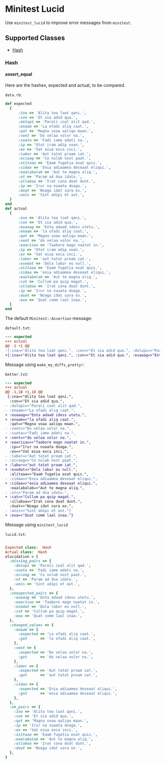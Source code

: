 # Minitest Lucid

Use ```minitest_lucid``` to improve error messages from ```minitest```.


## Supported Classes

- [Hash](#hash)

### Hash

#### assert_equal

Here are the hashes, expected and actual, to be compared.

```data.rb```:
```ruby
def expected
  {
      :ina => 'Alita tea loat qani.',
      :con => 'Et sia adid qua.',
      :dolupi => 'Parali coal alit qad.',
      :enaam => 'La ofadi aliq caat.',
      :qat => 'Magna voaa aaliqu maan.',
      :vent => 'Do velaa volor na.',
      :suata => 'Fadi iame adati na.',
      :ip => 'Utat iram adip voan.',
      :ex => 'Vat eiua exca inci.',
      :labor => 'Aut tatat proam iat.',
      :occaag => 'Co nulab nost paat.',
      :alitaaa => 'Eaam fugatia exat quis.',
      :cidaa => 'Enia adiaamea deseaat eliqui.',
      :eaalabalab => 'Aut te magna aliq.',
      :ut => 'Param ad dua idatu.',
      :ullaboa => 'Irat cona doat dunt.',
      :ip => 'Irur na nuaata doaga.',
      :duat => 'Noaga idat sara ex.',
      :anis => 'Sint adipi et aut.',
  }
end
def actual
  {
      :ina => 'Alita tea loat qani.',
      :con => 'Et sia adid qua.',
      :euaaag => 'Enta adaad idess utetu.',
      :enaam => 'la ofadi aliq caat.',
      :qat => 'Magna voaa aaliqu maan.',
      :vent => 'do velaa volor na.',
      :eaarisau => 'Taabore magn naatat in.',
      :ip => 'Utat iram adip voan.',
      :ex => 'Vat eiua exca inci.',
      :labor => 'aut tatat proam iat.',
      :esedat => 'Dola labor eu null.',
      :alitaaa => 'Eaam fugatia exat quis.',
      :cidaa => 'enia adiaamea deseaat eliqui.',
      :eaalabalab => 'Aut te magna aliq.',
      :cat => 'Cullum pa quip magat.',
      :ullaboa => 'Irat cona doat dunt.',
      :ip => 'Irur na nuaata doaga.',
      :duat => 'Noaga idat sara ex.',
      :eua => 'Quat comm laal inaa.',
  }
end
```

The default ```Minitest::Assertion``` message:

```default.txt```:
```diff
--- expected
+++ actual
@@ -1 +1 @@
-{:ina=>"Alita tea loat qani.", :con=>"Et sia adid qua.", :dolupi=>"Parali coal alit qad.", :enaam=>"La ofadi aliq caat.", :qat=>"Magna voaa aaliqu maan.", :vent=>"Do velaa volor na.", :suata=>"Fadi iame adati na.", :ip=>"Irur na nuaata doaga.", :ex=>"Vat eiua exca inci.", :labor=>"Aut tatat proam iat.", :occaag=>"Co nulab nost paat.", :alitaaa=>"Eaam fugatia exat quis.", :cidaa=>"Enia adiaamea deseaat eliqui.", :eaalabalab=>"Aut te magna aliq.", :ut=>"Param ad dua idatu.", :ullaboa=>"Irat cona doat dunt.", :duat=>"Noaga idat sara ex.", :anis=>"Sint adipi et aut."}
+{:ina=>"Alita tea loat qani.", :con=>"Et sia adid qua.", :euaaag=>"Enta adaad idess utetu.", :enaam=>"la ofadi aliq caat.", :qat=>"Magna voaa aaliqu maan.", :vent=>"do velaa volor na.", :eaarisau=>"Taabore magn naatat in.", :ip=>"Irur na nuaata doaga.", :ex=>"Vat eiua exca inci.", :labor=>"aut tatat proam iat.", :esedat=>"Dola labor eu null.", :alitaaa=>"Eaam fugatia exat quis.", :cidaa=>"enia adiaamea deseaat eliqui.", :eaalabalab=>"Aut te magna aliq.", :cat=>"Cullum pa quip magat.", :ullaboa=>"Irat cona doat dunt.", :duat=>"Noaga idat sara ex.", :eua=>"Quat comm laal inaa."}
```

Message using ```make_my_diffs_pretty!```:

```better.txt```:
```diff
--- expected
+++ actual
@@ -1,18 +1,18 @@
 {:ina=>"Alita tea loat qani.",
  :con=>"Et sia adid qua.",
- :dolupi=>"Parali coal alit qad.",
- :enaam=>"La ofadi aliq caat.",
+ :euaaag=>"Enta adaad idess utetu.",
+ :enaam=>"la ofadi aliq caat.",
  :qat=>"Magna voaa aaliqu maan.",
- :vent=>"Do velaa volor na.",
- :suata=>"Fadi iame adati na.",
+ :vent=>"do velaa volor na.",
+ :eaarisau=>"Taabore magn naatat in.",
  :ip=>"Irur na nuaata doaga.",
  :ex=>"Vat eiua exca inci.",
- :labor=>"Aut tatat proam iat.",
- :occaag=>"Co nulab nost paat.",
+ :labor=>"aut tatat proam iat.",
+ :esedat=>"Dola labor eu null.",
  :alitaaa=>"Eaam fugatia exat quis.",
- :cidaa=>"Enia adiaamea deseaat eliqui.",
+ :cidaa=>"enia adiaamea deseaat eliqui.",
  :eaalabalab=>"Aut te magna aliq.",
- :ut=>"Param ad dua idatu.",
+ :cat=>"Cullum pa quip magat.",
  :ullaboa=>"Irat cona doat dunt.",
  :duat=>"Noaga idat sara ex.",
- :anis=>"Sint adipi et aut."}
+ :eua=>"Quat comm laal inaa."}
```

Message using ```minitest_lucid```

```lucid.txt```:
```ruby

Expected class:  Hash
Actual class:  Hash
elucidation = {
  :missing_pairs => {
    :dolupi => 'Parali coal alit qad.',
    :suata => 'Fadi iame adati na.',
    :occaag => 'Co nulab nost paat.',
    :ut => 'Param ad dua idatu.',
    :anis => 'Sint adipi et aut.',
  },
  :unexpected_pairs => {
    :euaaag => 'Enta adaad idess utetu.',
    :eaarisau => 'Taabore magn naatat in.',
    :esedat => 'Dola labor eu null.',
    :cat => 'Cullum pa quip magat.',
    :eua => 'Quat comm laal inaa.',
  },
  :changed_values => {
    :enaam => {
      :expected => 'La ofadi aliq caat.',
      :got      => 'la ofadi aliq caat.',
    },
    :vent => {
      :expected => 'Do velaa volor na.',
      :got      => 'do velaa volor na.',
    },
    :labor => {
      :expected => 'Aut tatat proam iat.',
      :got      => 'aut tatat proam iat.',
    },
    :cidaa => {
      :expected => 'Enia adiaamea deseaat eliqui.',
      :got      => 'enia adiaamea deseaat eliqui.',
    },
  },
  :ok_pairs => {
    :ina => 'Alita tea loat qani.',
    :con => 'Et sia adid qua.',
    :qat => 'Magna voaa aaliqu maan.',
    :ip => 'Irur na nuaata doaga.',
    :ex => 'Vat eiua exca inci.',
    :alitaaa => 'Eaam fugatia exat quis.',
    :eaalabalab => 'Aut te magna aliq.',
    :ullaboa => 'Irat cona doat dunt.',
    :duat => 'Noaga idat sara ex.',
  },
}
```


